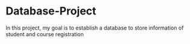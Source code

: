 # Database-Project
In this project, my goal is to establish a database to store information of student and course registration
